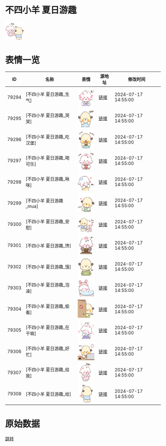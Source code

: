 # 不四小羊 夏日游趣

<img src="./cover.png" height="60" alt="cover" />

# 表情一览

|ID|名称|表情|源地址|修改时间|
|----|----|----|----|----|
|79294|[不四小羊 夏日游趣_生气]|<img src="./pic/079294_%5B不四小羊 夏日游趣_生气%5D.png" height="60" alt="生气"/>|[链接](https://i0.hdslb.com/bfs/garb/4b61e8f6dc38c73607712d4d7a21b0ca947a2b4e.png)|2024-07-17 14:55:00|
|79295|[不四小羊 夏日游趣_哭哭]|<img src="./pic/079295_%5B不四小羊 夏日游趣_哭哭%5D.png" height="60" alt="哭哭"/>|[链接](https://i0.hdslb.com/bfs/garb/460ba191484c91ee7fae1a0bc8f2ac0862dcfc65.png)|2024-07-17 14:55:00|
|79296|[不四小羊 夏日游趣_吃汉堡]|<img src="./pic/079296_%5B不四小羊 夏日游趣_吃汉堡%5D.png" height="60" alt="吃汉堡"/>|[链接](https://i0.hdslb.com/bfs/garb/9c2a1d4dffc55afeda97c041ed5b7d44b6f967fb.png)|2024-07-17 14:55:00|
|79297|[不四小羊 夏日游趣_喝可乐]|<img src="./pic/079297_%5B不四小羊 夏日游趣_喝可乐%5D.png" height="60" alt="喝可乐"/>|[链接](https://i0.hdslb.com/bfs/garb/6a8574f3a7d44c8d186aa0f3f447fe4bd94931d2.png)|2024-07-17 14:55:00|
|79298|[不四小羊 夏日游趣_啾咪]|<img src="./pic/079298_%5B不四小羊 夏日游趣_啾咪%5D.png" height="60" alt="啾咪"/>|[链接](https://i0.hdslb.com/bfs/garb/e27689b16652a3e380e7a52e8194c6eac8fac0ab.png)|2024-07-17 14:55:00|
|79299|[不四小羊 夏日游趣_mua]|<img src="./pic/079299_%5B不四小羊 夏日游趣_mua%5D.png" height="60" alt="mua"/>|[链接](https://i0.hdslb.com/bfs/garb/326073df07c4746f7d076d3f5d357b3d8a830e13.png)|2024-07-17 14:55:00|
|79300|[不四小羊 夏日游趣_安慰]|<img src="./pic/079300_%5B不四小羊 夏日游趣_安慰%5D.png" height="60" alt="安慰"/>|[链接](https://i0.hdslb.com/bfs/garb/aa02ea23914f387f5b93f964c4d12760508fde21.png)|2024-07-17 14:55:00|
|79301|[不四小羊 夏日游趣_馋]|<img src="./pic/079301_%5B不四小羊 夏日游趣_馋%5D.png" height="60" alt="馋"/>|[链接](https://i0.hdslb.com/bfs/garb/f0e0fdeec202d23c857a1875c98d9d2ef14b517a.png)|2024-07-17 14:55:00|
|79302|[不四小羊 夏日游趣_饿]|<img src="./pic/079302_%5B不四小羊 夏日游趣_饿%5D.png" height="60" alt="饿"/>|[链接](https://i0.hdslb.com/bfs/garb/452834c590905fe390928b70af1b97166f9fa270.png)|2024-07-17 14:55:00|
|79303|[不四小羊 夏日游趣_泡澡]|<img src="./pic/079303_%5B不四小羊 夏日游趣_泡澡%5D.png" height="60" alt="泡澡"/>|[链接](https://i0.hdslb.com/bfs/garb/4712e613137caefbfdd4b9da34c79a5c196a5d1e.png)|2024-07-17 14:55:00|
|79304|[不四小羊 夏日游趣_偷看]|<img src="./pic/079304_%5B不四小羊 夏日游趣_偷看%5D.png" height="60" alt="偷看"/>|[链接](https://i0.hdslb.com/bfs/garb/12326fe565feec45edac0d8a17de636b97740547.png)|2024-07-17 14:55:00|
|79305|[不四小羊 夏日游趣_在干嘛]|<img src="./pic/079305_%5B不四小羊 夏日游趣_在干嘛%5D.png" height="60" alt="在干嘛"/>|[链接](https://i0.hdslb.com/bfs/garb/4009aad35afd85ff13db1f28a2498e36770f7fbe.png)|2024-07-17 14:55:00|
|79306|[不四小羊 夏日游趣_好忙]|<img src="./pic/079306_%5B不四小羊 夏日游趣_好忙%5D.png" height="60" alt="好忙"/>|[链接](https://i0.hdslb.com/bfs/garb/4b0c1744cb17c0ac48fc92c2f650c672f2ae298e.png)|2024-07-17 14:55:00|
|79307|[不四小羊 夏日游趣_给我]|<img src="./pic/079307_%5B不四小羊 夏日游趣_给我%5D.png" height="60" alt="给我"/>|[链接](https://i0.hdslb.com/bfs/garb/e20b4b4853bb4cb38f3082992dfce6d11ad9b151.png)|2024-07-17 14:55:00|
|79308|[不四小羊 夏日游趣_给]|<img src="./pic/079308_%5B不四小羊 夏日游趣_给%5D.png" height="60" alt="给"/>|[链接](https://i0.hdslb.com/bfs/garb/9054004dcfecb6964d832cb8d11a3497272e5a29.png)|2024-07-17 14:55:00|

# 原始数据

[跳转](./raw.json)

